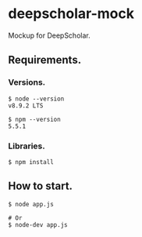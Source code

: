 # deepscholar-mock
Mockup for DeepScholar.

## Requirements.
### Versions.
```
$ node --version
v8.9.2 LTS

$ npm --version
5.5.1
```
### Libraries.
```
$ npm install
```

## How to start.
```
$ node app.js

# Or
$ node-dev app.js
```
